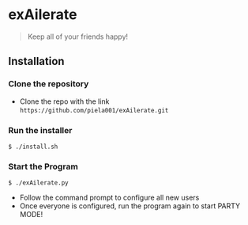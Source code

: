 # exAilerate

> Keep all of your friends happy!

## Installation

### Clone the repository
- Clone the repo with the link `https://github.com/piela001/exAilerate.git`

### Run the installer
```shell
$ ./install.sh
```

### Start the Program
```shell
$ ./exAilerate.py
```
- Follow the command prompt to configure all new users
- Once everyone is configured, run the program again to start PARTY MODE!
